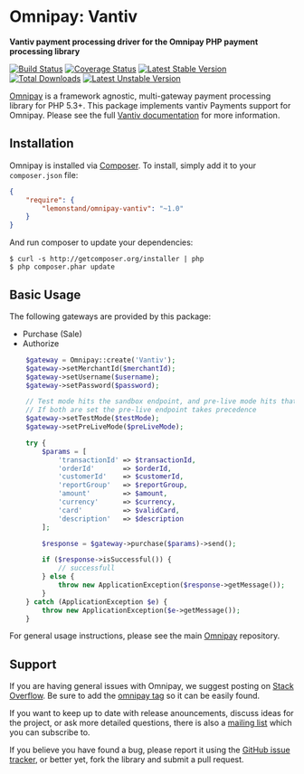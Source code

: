 # Omnipay: Vantiv

**Vantiv payment processing driver for the Omnipay PHP payment processing library**

[![Build Status](https://travis-ci.org/lemonstand/omnipay-vantiv.svg)](https://travis-ci.org/lemonstand/omnipay-vantiv) [![Coverage Status](https://coveralls.io/repos/github/lemonstand/omnipay-vantiv/badge.svg?branch=master)](https://coveralls.io/github/lemonstand/omnipay-vantiv?branch=master) [![Latest Stable Version](https://poser.pugx.org/lemonstand/omnipay-vantiv/v/stable.svg)](https://packagist.org/packages/lemonstand/omnipay-vantiv) [![Total Downloads](https://poser.pugx.org/lemonstand/omnipay-vantiv/downloads)](https://packagist.org/packages/lemonstand/omnipay-vantiv) [![Latest Unstable Version](https://poser.pugx.org/lemonstand/omnipay-vantiv/v/unstable.svg)](https://packagist.org/packages/lemonstand/omnipay-vantiv)

[Omnipay](https://github.com/thephpleague/omnipay) is a framework agnostic, multi-gateway payment
processing library for PHP 5.3+. This package implements vantiv Payments support for Omnipay. Please see the full [Vantiv documentation](https://github.com/LitleCo/litle-xml/blob/master/reference_guides/Vantiv_LitleXML_Reference_Guide_XML9.4_V1.7.pdf) for more information.

## Installation

Omnipay is installed via [Composer](http://getcomposer.org/). To install, simply add it
to your `composer.json` file:

```json
{
    "require": {
        "lemonstand/omnipay-vantiv": "~1.0"
    }
}
```

And run composer to update your dependencies:

    $ curl -s http://getcomposer.org/installer | php
    $ php composer.phar update

## Basic Usage

The following gateways are provided by this package:

* Purchase (Sale)
* Authorize

```php
	$gateway = Omnipay::create('Vantiv');
	$gateway->setMerchantId($merchantId);
	$gateway->setUsername($username);
	$gateway->setPassword($password);

	// Test mode hits the sandbox endpoint, and pre-live mode hits that preLive endpoint
	// If both are set the pre-live endpoint takes precedence
	$gateway->setTestMode($testMode);
	$gateway->setPreLiveMode($preLiveMode);

    try {
        $params = [
            'transactionId' => $transactionId,
            'orderId'       => $orderId,
            'customerId'    => $customerId,
            'reportGroup'   => $reportGroup,
            'amount'        => $amount,
            'currency'      => $currency,
            'card'          => $validCard,
            'description'   => $description
        ];

        $response = $gateway->purchase($params)->send();

        if ($response->isSuccessful()) {
            // successfull
        } else {
            throw new ApplicationException($response->getMessage());
        }
    } catch (ApplicationException $e) {
        throw new ApplicationException($e->getMessage());
    }

```

For general usage instructions, please see the main [Omnipay](https://github.com/thephpleague/omnipay)
repository.

## Support

If you are having general issues with Omnipay, we suggest posting on
[Stack Overflow](http://stackoverflow.com/). Be sure to add the
[omnipay tag](http://stackoverflow.com/questions/tagged/omnipay) so it can be easily found.

If you want to keep up to date with release anouncements, discuss ideas for the project,
or ask more detailed questions, there is also a [mailing list](https://groups.google.com/forum/#!forum/omnipay) which
you can subscribe to.

If you believe you have found a bug, please report it using the [GitHub issue tracker](https://github.com/lemonstand/omnipay-vantiv/issues),
or better yet, fork the library and submit a pull request.
